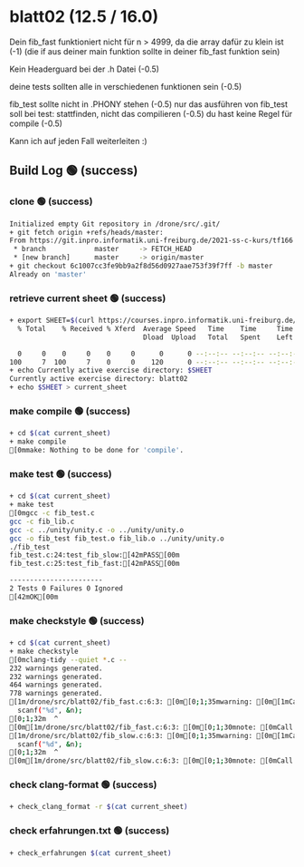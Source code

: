 # blatt02 (12.5 / 16.0)

Dein fib_fast funktioniert nicht für n > 4999, da die array dafür zu klein
ist (-1) (die if aus deiner main funktion sollte in deiner fib_fast funktion
sein)

Kein Headerguard bei der .h Datei (-0.5)

deine tests sollten alle in verschiedenen funktionen sein (-0.5)

fib_test sollte nicht in .PHONY stehen (-0.5)
nur das ausführen von fib_test soll bei test: stattfinden, nicht das
compilieren (-0.5)
du hast keine Regel für compile (-0.5)

Kann ich auf jeden Fall weiterleiten :)

## Build Log  🟢 (success)
### clone  🟢 (success)
```bash
Initialized empty Git repository in /drone/src/.git/
+ git fetch origin +refs/heads/master:
From https://git.inpro.informatik.uni-freiburg.de/2021-ss-c-kurs/tf166
 * branch            master     -> FETCH_HEAD
 * [new branch]      master     -> origin/master
+ git checkout 6c1007cc3fe9bb9a2f8d56d0927aae753f39f7ff -b master
Already on 'master'

```

### retrieve current sheet  🟢 (success)
```bash
+ export SHEET=$(curl https://courses.inpro.informatik.uni-freiburg.de/2021-SS/c-kurs/active_exercises | head -n 1)
  % Total    % Received % Xferd  Average Speed   Time    Time     Time  Current
                                 Dload  Upload   Total   Spent    Left  Speed
  0     0    0     0    0     0      0      0 --:--:-- --:--:-- --:--:--     0100     7  100     7    0     0    120      0 --:--:-- --:--:-- --:--:--   120
+ echo Currently active exercise directory: $SHEET
Currently active exercise directory: blatt02
+ echo $SHEET > current_sheet

```

### make compile  🟢 (success)
```bash
+ cd $(cat current_sheet)
+ make compile
[0mmake: Nothing to be done for 'compile'.

```

### make test  🟢 (success)
```bash
+ cd $(cat current_sheet)
+ make test
[0mgcc -c fib_test.c
gcc -c fib_lib.c
gcc -c ../unity/unity.c -o ../unity/unity.o
gcc -o fib_test fib_test.o fib_lib.o ../unity/unity.o
./fib_test
fib_test.c:24:test_fib_slow:[42mPASS[00m
fib_test.c:25:test_fib_fast:[42mPASS[00m

-----------------------
2 Tests 0 Failures 0 Ignored 
[42mOK[00m

```

### make checkstyle  🟢 (success)
```bash
+ cd $(cat current_sheet)
+ make checkstyle
[0mclang-tidy --quiet *.c --
232 warnings generated.
232 warnings generated.
464 warnings generated.
778 warnings generated.
[1m/drone/src/blatt02/fib_fast.c:6:3: [0m[0;1;35mwarning: [0m[1mCall to function 'scanf' is insecure as it does not provide security checks introduced in the C11 standard. Replace with analogous functions that support length arguments or provides boundary checks such as 'scanf_s' in case of C11 [clang-analyzer-security.insecureAPI.DeprecatedOrUnsafeBufferHandling][0m
  scanf("%d", &n);
[0;1;32m  ^
[0m[1m/drone/src/blatt02/fib_fast.c:6:3: [0m[0;1;30mnote: [0mCall to function 'scanf' is insecure as it does not provide security checks introduced in the C11 standard. Replace with analogous functions that support length arguments or provides boundary checks such as 'scanf_s' in case of C11[0m
[1m/drone/src/blatt02/fib_slow.c:6:3: [0m[0;1;35mwarning: [0m[1mCall to function 'scanf' is insecure as it does not provide security checks introduced in the C11 standard. Replace with analogous functions that support length arguments or provides boundary checks such as 'scanf_s' in case of C11 [clang-analyzer-security.insecureAPI.DeprecatedOrUnsafeBufferHandling][0m
  scanf("%d", &n);
[0;1;32m  ^
[0m[1m/drone/src/blatt02/fib_slow.c:6:3: [0m[0;1;30mnote: [0mCall to function 'scanf' is insecure as it does not provide security checks introduced in the C11 standard. Replace with analogous functions that support length arguments or provides boundary checks such as 'scanf_s' in case of C11[0m

```

### check clang-format  🟢 (success)
```bash
+ check_clang_format -r $(cat current_sheet)

```

### check erfahrungen.txt  🟢 (success)
```bash
+ check_erfahrungen $(cat current_sheet)

```
